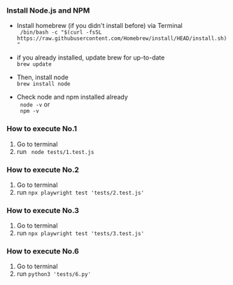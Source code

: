 
### Install Node.js and NPM
- Install homebrew (if you didn't install before) via Terminal  
` /bin/bash -c "$(curl -fsSL https://raw.githubusercontent.com/Homebrew/install/HEAD/install.sh)"`
  
- if you already installed, update brew for up-to-date  
` brew update `

- Then, install node  
` brew install node `

- Check node and npm installed already  
` node -v` or  
` npm -v`

### How to execute No.1
1. Go to terminal
2. run ` node tests/1.test.js` 

### How to execute No.2
1. Go to terminal
2. run ` npx playwright test 'tests/2.test.js' ` 

### How to execute No.3
1. Go to terminal
2. run ` npx playwright test 'tests/3.test.js' ` 

### How to execute No.6
1. Go to terminal
2. run `python3 'tests/6.py' `
